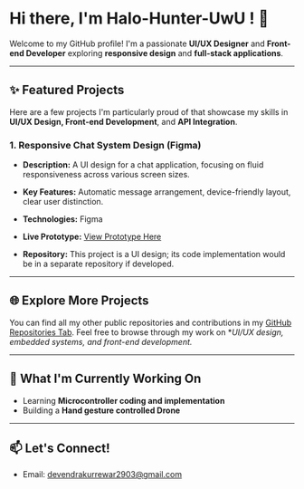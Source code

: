 # Hi there, I'm Halo-Hunter-UwU ! 👋

Welcome to my GitHub profile! I'm a passionate **UI/UX Designer** and **Front-end Developer** exploring **responsive design** and **full-stack applications**.

---

## ✨ Featured Projects

Here are a few projects I'm particularly proud of that showcase my skills in **UI/UX Design, Front-end Development**, and **API Integration**.

### 1. Responsive Chat System Design (Figma)

* **Description:** A UI design for a chat application, focusing on fluid responsiveness across various screen sizes.
* **Key Features:** Automatic message arrangement, device-friendly layout, clear user distinction.
* **Technologies:** Figma
* **Live Prototype:** [View Prototype Here]([https://www.figma.com/design/2vNh2xX95Cifj6ev-1](https://www.figma.com/design/2vNh2xXOh3AOgR6vM7gYV4/CHAT-System?node-id=1-195&t=TFFxK2X95Kifj6ev-1))
  
* **Repository:** This project is a UI design; its code implementation would be in a separate repository if developed.

---

## 🌐 Explore More Projects

You can find all my other public repositories and contributions in my [GitHub Repositories Tab](https://github.com/Halo-Hunter-UwU?tab=repositories). Feel free to browse through my work on **UI/UX design, embedded systems, and front-end development.*

---

## 🚀 What I'm Currently Working On

* Learning **Microcontroller coding and implementation**
* Building a **Hand gesture controlled Drone**

---

## 📫 Let's Connect!

* Email: [devendrakurrewar2903@gmail.com](mailto:devendrakurrewar2903@gmail.com)
